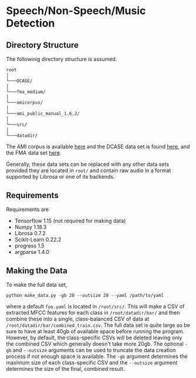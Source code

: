 # Speech/Non-Speech/Music Detection

## Directory Structure

The followinig directory structure is assumed.

```bash
root  
│  
└───DCASE/
│  
└───fma_medium/
│  
└───amicorpus/  
│  
└───ami_public_manual_1.6.2/  
│  
└───src/
│  
└───datadir/
```

The AMI corpus is available [here](http://groups.inf.ed.ac.uk/ami/download/) and the DCASE data set is found [here](https://zenodo.org/record/1247102#.XuYav2pKh26), and the FMA data set [here](https://github.com/mdeff/fma).

Generally, these data sets can be replaced with any other data sets provided they are located in `root/` and contain raw audio in a format supported by Librosa or one of its backends.

## Requirements

Requirements are

- Tensorflow 1.15 (not required for making data)
- Numpy 1.18.3
- Librosa 0.7.2
- Scikit-Learn 0.22.2
- progress 1.5
- argparse 1.4.0

## Making the Data

To make the full data set,

`python make_data.py -gb 20 --outsize 20 --yaml /path/to/yaml`

where a default `foo.yaml` is located in `/root/src/`. This will make a CSV of extracted MFCC features for each class in `/root/datadir/bar/` and then combine these into a single, class-balanced CSV of data at `/root/datadir/bar/combined_train.csv`. The full data set is quite large so be sure to have at least 40gb of available space before running the program. However, by default, the class-specific CSVs will be deleted leaving only the combined CSV which generally doesn't take more 20gb. The optional `-gb` and `--outsize` arguments can be used to truncate the data creation process if not enough space is available. The `-gb` argument determines the maximum size of each class-specific CSV and the `--outsize` argument determines the size of the final, combined result.

